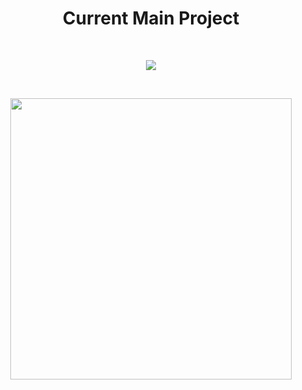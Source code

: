 <h1 align="center">Current Main Project</h1>
<br>
<p align="center">
  <img align="center" src="https://github-readme-stats.vercel.app/api?username=ToxicStuff&count_private=true&theme=midnight-purple" />
</p>
<br>

<p align="center">
<a href="https://youtu.be/0fT82Npt7nU"><img src="https://cdn.discordapp.com/attachments/795072867704242187/936383975075758090/XoXLogo.jpg" width="450"></a>
</p>
